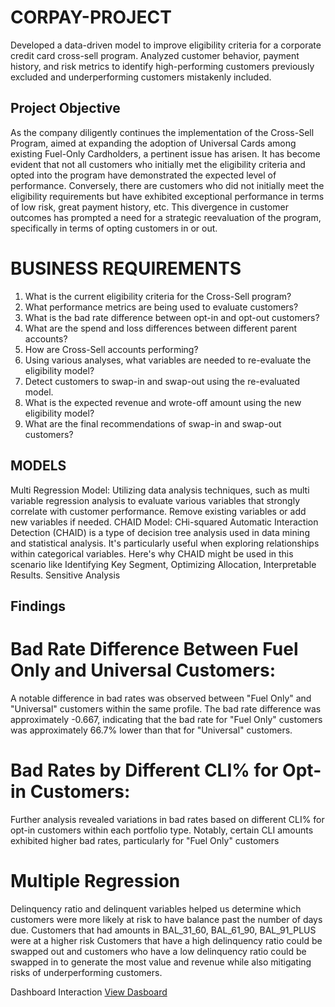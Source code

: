 # CORPAY-PROJECT
Developed a data-driven model to improve eligibility criteria for a corporate credit card cross-sell program. Analyzed customer behavior, payment history, and risk metrics to identify high-performing customers previously excluded and underperforming customers mistakenly included.
## Project Objective
As the company diligently continues the implementation of the Cross-Sell Program, aimed at
expanding the adoption of Universal Cards among existing Fuel-Only Cardholders, a pertinent
issue has arisen. It has become evident that not all customers who initially met the eligibility
criteria and opted into the program have demonstrated the expected level of performance.
Conversely, there are customers who did not initially meet the eligibility requirements but have
exhibited exceptional performance in terms of low risk, great payment history, etc. This
divergence in customer outcomes has prompted a need for a strategic reevaluation of the
program, specifically in terms of opting customers in or out.
# BUSINESS REQUIREMENTS

1. What is the current eligibility criteria for the Cross-Sell program?
2. What performance metrics are being used to evaluate customers?
3. What is the bad rate difference between opt-in and opt-out customers?
4. What are the spend and loss differences between different parent accounts?
5. How are Cross-Sell accounts performing?
6. Using various analyses, what variables are needed to re-evaluate the eligibility
model?
7. Detect customers to swap-in and swap-out using the re-evaluated model.
8. What is the expected revenue and wrote-off amount using the new eligibility model?
9. What are the final recommendations of swap-in and swap-out customers?


## MODELS
Multi Regression Model: Utilizing data analysis techniques, such as multi variable regression analysis to evaluate various variables that strongly correlate with customer performance. Remove existing variables or add new variables if needed.
CHAID Model: CHi-squared Automatic Interaction Detection (CHAID) is a type of decision tree analysis used in data mining and statistical analysis. It's particularly useful when exploring relationships within categorical variables. Here's why CHAID might be used in this scenario like Identifying Key Segment, Optimizing Allocation, Interpretable Results.
Sensitive Analysis

## Findings

# Bad Rate Difference Between Fuel Only and Universal Customers:
  A notable difference in bad rates was observed between "Fuel Only" and "Universal" customers within the same profile.
  The bad rate difference was approximately -0.667, indicating that the bad rate for "Fuel Only" customers was approximately 66.7% lower than that for "Universal" customers.
# Bad Rates by Different CLI% for Opt-in Customers:
  Further analysis revealed variations in bad rates based on different CLI% for opt-in customers within each portfolio type.
  Notably, certain CLI amounts exhibited higher bad rates, particularly for "Fuel Only" customers
# Multiple Regression 
  Delinquency ratio and delinquent variables helped us determine which customers were more likely at risk to have balance past the number of days due.
  Customers that had amounts in BAL_31_60, BAL_61_90, BAL_91_PLUS were at a higher risk 
  Customers that have a high delinquency ratio could be swapped out and customers who have a low delinquency ratio could be swapped in to generate the most value and revenue while also mitigating risks of underperforming customers.


Dashboard Interaction <a href="https://github.com/atahirkoylu/CORPAY-PROJECT/blob/main/Cross%20Sell%20Perfomance%20Dash.png">View Dasboard</a>
